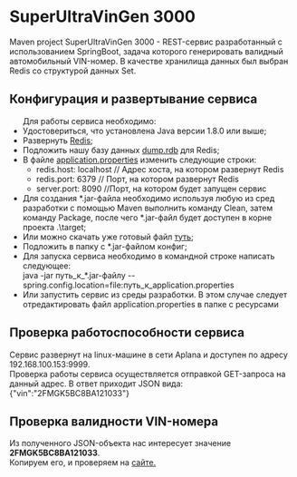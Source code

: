 <h1>SuperUltraVinGen 3000</h1>
Maven project SuperUltraVinGen 3000 - REST-сервис разработанный с использованием SpringBoot, задача которого генерировать валидный автомобильный VIN-номер. В качестве хранилища данных был выбран Redis со структурой данных Set.
<h2>Конфигурация и развертывание сервиса</h2>
<ul>
  Для работы сервиса необходимо:
  <li>Удостовериться, что установлена Java версии 1.8.0 или выше;</li>
  <li>Развернуть <a href="https://github.com/microsoftarchive/redis" title="Redis GitHub">Redis</a>;</li>
  <li>Подложить нашу базу данных <a href="https://github.com/inspectorcat/aplanaHahaton/releases" title="Тут лежит Джарка, конфиг и базёнка :)">dump.rdb</a>  для Redis;</li>
  <li>В файле <a href="https://github.com/inspectorcat/aplanaHahaton/releases" title="Тут лежит Джарка, конфиг и базёнка :)">application.properties</a> изменить следующие строки:
    <ul>
      <li>redis.host: localhost // Адрес хоста, на котором развернут Redis</li>
      <li>redis.port: 6379 // Порт, на котором развернут Redis</li>
      <li>server.port: 8090 //Порт, на котором будет запущен сервис</li>
    </ul>
  </li>
  <li>Для создания *.jar-файла необходимо используя любую из сред разработки с помощью Maven выполнить команду Clean, затем команду Package, после чего *.jar-файл будет доступен в корне проекта .\target;</li>
  <li>Или можно скачать уже готовый файл <a href="https://github.com/inspectorcat/aplanaHahaton/releases" title="Тут лежит Джарка, конфиг и базёнка :)">туть</a>;</li>
  <li>Подложить в папку с *.jar-файлом конфиг;</li>
  <li>Для запуска сервиса необходимо в командной строке написать следующее:<br />
  java -jar путь_к_*.jar-файлу --spring.config.location=file:путь_к_application.properties</li>
  <li>Или запустить сервис из среды разработки. В этом случае следует отредактировать файл application.properties в папке с ресурсами</li>
</ul>
<h2>Проверка работоспособности сервиса</h2>
<p>Сервис развернут на linux-машине в сети Aplana и доступен по адресу 192.168.100.153:9999.
<br />Проверка работы сервиса осуществляется отправкой GET-запроса на данный адрес. В ответ приходит JSON вида:<br />{"vin":"2FMGK5BC8BA121033"}<br /></p>
<h2>Проверка валидности VIN-номера</h2>
<p>Из полученного JSON-объекта нас интересует значение <b>2FMGK5BC8BA121033</b>.<br />
Копируем его, и проверяем на <a href="https://www.autodna.ru/" title="Проверка VIN-номера">сайте.</a></p>
